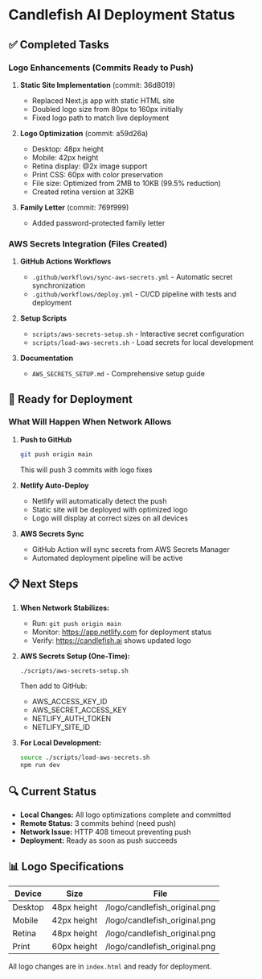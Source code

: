 # Candlefish AI Deployment Status

## ✅ Completed Tasks

### Logo Enhancements (Commits Ready to Push)

1. **Static Site Implementation** (commit: 36d8019)
   - Replaced Next.js app with static HTML site
   - Doubled logo size from 80px to 160px initially
   - Fixed logo path to match live deployment

2. **Logo Optimization** (commit: a59d26a)
   - Desktop: 48px height
   - Mobile: 42px height
   - Retina display: @2x image support
   - Print CSS: 60px with color preservation
   - File size: Optimized from 2MB to 10KB (99.5% reduction)
   - Created retina version at 32KB

3. **Family Letter** (commit: 769f999)
   - Added password-protected family letter

### AWS Secrets Integration (Files Created)

1. **GitHub Actions Workflows**
   - `.github/workflows/sync-aws-secrets.yml` - Automatic secret synchronization
   - `.github/workflows/deploy.yml` - CI/CD pipeline with tests and deployment

2. **Setup Scripts**
   - `scripts/aws-secrets-setup.sh` - Interactive secret configuration
   - `scripts/load-aws-secrets.sh` - Load secrets for local development

3. **Documentation**
   - `AWS_SECRETS_SETUP.md` - Comprehensive setup guide

## 🚀 Ready for Deployment

### What Will Happen When Network Allows

1. **Push to GitHub**

   ```bash
   git push origin main
   ```

   This will push 3 commits with logo fixes

2. **Netlify Auto-Deploy**
   - Netlify will automatically detect the push
   - Static site will be deployed with optimized logo
   - Logo will display at correct sizes on all devices

3. **AWS Secrets Sync**
   - GitHub Action will sync secrets from AWS Secrets Manager
   - Automated deployment pipeline will be active

## 📋 Next Steps

1. **When Network Stabilizes:**
   - Run: `git push origin main`
   - Monitor: <https://app.netlify.com> for deployment status
   - Verify: <https://candlefish.ai> shows updated logo

2. **AWS Secrets Setup (One-Time):**

   ```bash
   ./scripts/aws-secrets-setup.sh
   ```

   Then add to GitHub:
   - AWS_ACCESS_KEY_ID
   - AWS_SECRET_ACCESS_KEY
   - NETLIFY_AUTH_TOKEN
   - NETLIFY_SITE_ID

3. **For Local Development:**

   ```bash
   source ./scripts/load-aws-secrets.sh
   npm run dev
   ```

## 🔍 Current Status

- **Local Changes:** All logo optimizations complete and committed
- **Remote Status:** 3 commits behind (need push)
- **Network Issue:** HTTP 408 timeout preventing push
- **Deployment:** Ready as soon as push succeeds

## 📊 Logo Specifications

| Device | Size | File |
|--------|------|------|
| Desktop | 48px height | /logo/candlefish_original.png |
| Mobile | 42px height | /logo/candlefish_original.png |
| Retina | 48px height | /logo/candlefish_original.png |
| Print | 60px height | /logo/candlefish_original.png |

All logo changes are in `index.html` and ready for deployment.
